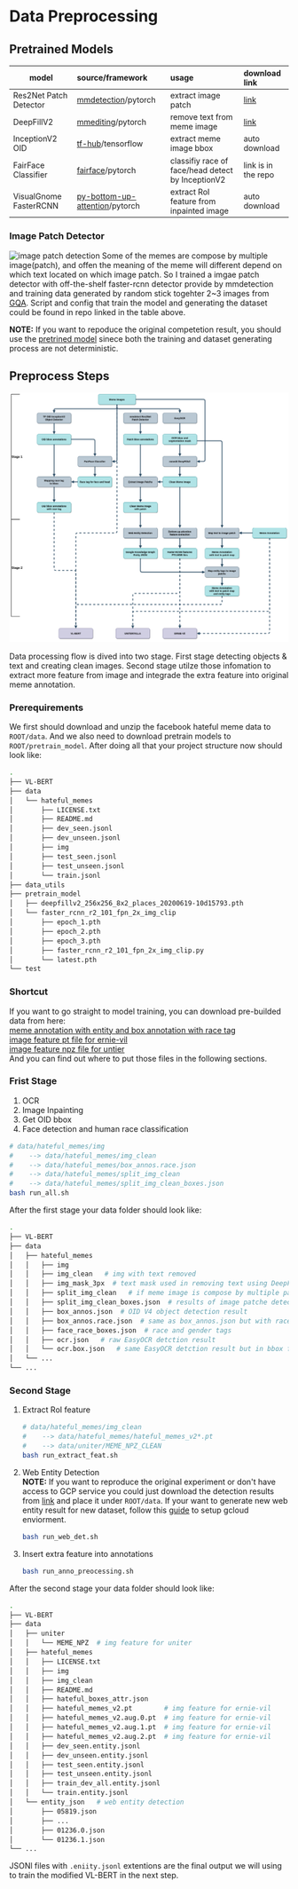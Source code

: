 # Data Preprocessing

## Pretrained Models

 model                     | source/framework    | usage                     | download link  |
| ------------------------ |:-------------------|:------------------------- | :------------- |
| Res2Net Patch Detector | [mmdetection](https://github.com/HimariO/mmediting)/pytorch | extract image patch       | [link](https://drive.google.com/file/d/1fWZzMt8BQjWffeKSqU7PZTpGLR22LMjI/view?usp=sharing) |
| DeepFillV2             | [mmediting](https://github.com/HimariO/mmediting)/pytorch   | remove text from meme image | [link](https://download.openmmlab.com/mmediting/inpainting/deepfillv2/deepfillv2_256x256_8x2_places_20200619-10d15793.pth) |
| InceptionV2 OID        | [tf-hub](https://tfhub.dev/google/faster_rcnn/openimages_v4/inception_resnet_v2/1)/tensorflow          | extract meme image bbox        | auto download |
| FairFace Classifier    | [fairface](https://github.com/HimariO/FairFace)/pytorch           | classifiy race of face/head detect by InceptionV2 | link is in the repo |
| VisualGnome FasterRCNN | [py-bottom-up-attention](https://github.com/HimariO/py-bottom-up-attention)/pytorch | extract RoI feature from inpainted image   | auto download |

### Image Patch Detector

![image patch detection](../doc/1748.jpg)
Some of the memes are compose by multiple image(patch), and offen the meaning of the meme will different depend on which text located on which image patch. So I trained a imgae patch detector with off-the-shelf faster-rcnn detector provide by mmdetection and training data generated by random stick togehter 2~3 images from [GQA](https://cs.stanford.edu/people/dorarad/gqa/index.html). Script and config that train the model and generating the dataset could be found in repo linked in the table above.

**NOTE:** If you want to repoduce the original competetion result, you should use the [pretrined model](https://drive.google.com/file/d/1fWZzMt8BQjWffeKSqU7PZTpGLR22LMjI/view?usp=sharing) sinece both the training and dataset generating process are not deterministic.

## Preprocess Steps

![image patch detection](../doc/data_processing_flow.png)

Data processing flow is dived into two stage. First stage detecting objects & text and creating clean images. Second stage utilze those infomation to extract more feature from image and integrade the extra feature into original meme annotation.

### Prerequirements

We first should download and unzip the facebook hateful meme data to ``ROOT/data``. And we also need to download pretrain models to ``ROOT/pretrain_model``. After doing all that your project structure now should look like:

```bash
.
├── VL-BERT
├── data
│   └── hateful_memes
│       ├── LICENSE.txt
│       ├── README.md
│       ├── dev_seen.jsonl
│       ├── dev_unseen.jsonl
│       ├── img
│       ├── test_seen.jsonl
│       ├── test_unseen.jsonl
│       └── train.jsonl
├── data_utils
├── pretrain_model
│   ├── deepfillv2_256x256_8x2_places_20200619-10d15793.pth
│   └── faster_rcnn_r2_101_fpn_2x_img_clip
│       ├── epoch_1.pth
│       ├── epoch_2.pth
│       ├── epoch_3.pth
│       ├── faster_rcnn_r2_101_fpn_2x_img_clip.py
│       └── latest.pth
└── test
```

### Shortcut

If you want to go straight to model training, you can download pre-builded data from here:\
[meme annotation with entity and box annotation with race tag](https://drive.google.com/file/d/1NTaDqL2hPFGRZywBqDwkUBVfOq_0DMDy/view?usp=sharing)\
[image feature pt file for ernie-vil](https://drive.google.com/file/d/1OG-toHeDtQeBsP2lSIgKgWQWhDStNnFw/view?usp=sharing)\
[image feature npz file for untier](https://drive.google.com/file/d/1qggKh_yi-MotapCMEiAZ--Yha-pHqbzR/view?usp=sharing)\
And you can find out where to put those files  in the following sections.

### Frist Stage

1. OCR
2. Image Inpainting
3. Get OID bbox
4. Face detection and human race classification

```bash
# data/hateful_memes/img
#    --> data/hateful_memes/img_clean
#    --> data/hateful_memes/box_annos.race.json
#    --> data/hateful_memes/split_img_clean
#    --> data/hateful_memes/split_img_clean_boxes.json
bash run_all.sh
```

After the first stage your data folder should look like:

```bash
.
├── VL-BERT
├── data
│   ├── hateful_memes
│   │   ├── img
│   │   ├── img_clean   # img with text removed
│   │   ├── img_mask_3px  # text mask used in removing text using DeepFillV2
│   │   ├── split_img_clean   # if meme image is compose by multiple patches, it will be break down and store to here
│   │   ├── split_img_clean_boxes.json  # results of image patche detection
│   │   ├── box_annos.json  # OID V4 object detection result
│   │   ├── box_annos.race.json  # same as box_annos.json but with race and gender tags attach to bbox
│   │   ├── face_race_boxes.json  # race and gender tags
│   │   ├── ocr.json   # raw EasyOCR detction result
│   │   └── ocr.box.json   # same EasyOCR detction result but in bbox format
│   └── ...
└── ...
```

### Second Stage

1. Extract RoI feature

    ```bash
    # data/hateful_memes/img_clean 
    #    --> data/hateful_memes/hateful_memes_v2*.pt
    #    --> data/uniter/MEME_NPZ_CLEAN
    bash run_extract_feat.sh
    ```

2. Web Entity Detection\
**NOTE:** If you want to reproduce the original experiment or don't have access to GCP service you could just download the detection results from [link](https://drive.google.com/file/d/1JPQA1jcmfDYkEK_89U_UP-VtyUrTwJKi/view?usp=sharing) and place it under ``ROOT/data``. If your want to generate new web entity result for new dataset, follow this [guide](https://cloud.google.com/vision/docs/internet-detection) to setup gcloud enviorment.

    ```bash
    bash run_web_det.sh
    ```

3. Insert extra feature into annotations

    ```bash
    bash run_anno_preocessing.sh
    ```

After the second stage your data folder should look like:

```bash
.
├── VL-BERT
├── data
│   ├── uniter
│   │   └── MEME_NPZ  # img feature for uniter
│   ├── hateful_memes
│   │   ├── LICENSE.txt
│   │   ├── img
│   │   ├── img_clean
│   │   ├── README.md
│   │   ├── hateful_boxes_attr.json
│   │   ├── hateful_memes_v2.pt        # img feature for ernie-vil
│   │   ├── hateful_memes_v2.aug.0.pt  # img feature for ernie-vil
│   │   ├── hateful_memes_v2.aug.1.pt  # img feature for ernie-vil
│   │   ├── hateful_memes_v2.aug.2.pt  # img feature for ernie-vil
│   │   ├── dev_seen.entity.jsonl
│   │   ├── dev_unseen.entity.jsonl
│   │   ├── test_seen.entity.jsonl
│   │   ├── test_unseen.entity.jsonl
│   │   ├── train_dev_all.entity.jsonl
│   │   └── train.entity.jsonl
│   └── entity_json   # web entity detection
│       ├── 05819.json
│       ├── ...
│       ├── 01236.0.json
│       └── 01236.1.json
└── ...
```

JSONl files with ``.eniity.jsonl`` extentions are the final output we will using to train the modified VL-BERT in the next step.